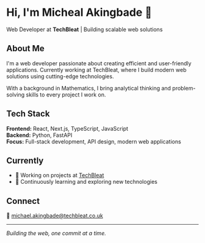 # Hi, I'm Micheal Akingbade 👋

Web Developer at **TechBleat** | Building scalable web solutions

## About Me

I'm a web developer passionate about creating efficient and user-friendly applications. Currently working at TechBleat, where I build modern web solutions using cutting-edge technologies.

With a background in Mathematics, I bring analytical thinking and problem-solving skills to every project I work on.

## Tech Stack

**Frontend:** React, Next.js, TypeScript, JavaScript  
**Backend:** Python, FastAPI  
**Focus:** Full-stack development, API design, modern web applications

## Currently

- 🔭 Working on projects at [TechBleat](https://techbleat.co.uk)
- 🌱 Continuously learning and exploring new technologies

## Connect

📧 michael.akingbade@techbleat.co.uk

---

*Building the web, one commit at a time.*
